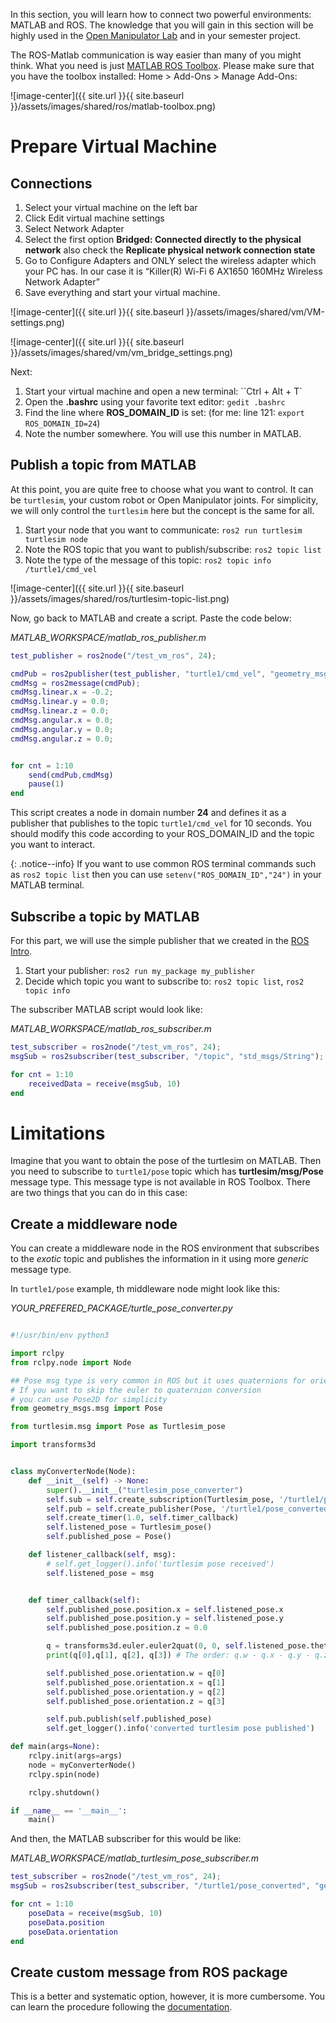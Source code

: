 In this section, you will learn how to connect two powerful environments: MATLAB and ROS. The knowledge that you will gain in this section will be highly used in the [Open Manipulator Lab](https://frdedynamics.github.io/hvl_robotics_website/courses/ele306/tb2) and in your semester project.

The ROS-Matlab communication is way easier than many of you might think. What you need is just [MATLAB ROS Toolbox](https://www.mathworks.com/products/ros.html). Please make sure that you have the toolbox installed: Home > Add-Ons > Manage Add-Ons:

![image-center]({{ site.url }}{{ site.baseurl }}/assets/images/shared/ros/matlab-toolbox.png)

# Prepare Virtual Machine

## Connections
1. Select your virtual machine on the left bar
2. Click Edit virtual machine settings
3. Select Network Adapter
4. Select the first option **Bridged: Connected directly to the physical network** also check the **Replicate physical network connection state**
5. Go to Configure Adapters and ONLY select the wireless adapter which your PC has. In our case it is “Killer(R) Wi-Fi 6 AX1650 160MHz Wireless Network Adapter”
6. Save everything and start your virtual machine.

![image-center]({{ site.url }}{{ site.baseurl }}/assets/images/shared/vm/VM-settings.png)

![image-center]({{ site.url }}{{ site.baseurl }}/assets/images/shared/vm/vm_bridge_settings.png)

Next:
1. Start your virtual machine and open a new terminal: ``Ctrl + Alt + T`
2. Open the **.bashrc** using your favorite text editor: `gedit .bashrc`
3. Find the line where **ROS_DOMAIN_ID** is set: (for me: line 121: ``export ROS_DOMAIN_ID=24``)
4. Note the number somewhere. You will use this number in MATLAB.

## Publish a topic from MATLAB
At this point, you are quite free to choose what you want to control. It can be `turtlesim`, your custom robot or Open Manipulator joints. For simplicity, we will only control the `turtlesim` here but the concept is the same for all.

1. Start your node that you want to communicate: `ros2 run turtlesim turtlesim node`
2. Note the ROS topic that you want to publish/subscribe: `ros2 topic list`
3. Note the type of the message of this topic: `ros2 topic info /turtle1/cmd_vel`

![image-center]({{ site.url }}{{ site.baseurl }}/assets/images/shared/ros/turtlesim-topic-list.png)

Now, go back to MATLAB and create a script. Paste the code below:

*MATLAB_WORKSPACE/matlab_ros_publisher.m*
```matlab
test_publisher = ros2node("/test_vm_ros", 24);

cmdPub = ros2publisher(test_publisher, "turtle1/cmd_vel", "geometry_msgs/Twist");
cmdMsg = ros2message(cmdPub);
cmdMsg.linear.x = -0.2;
cmdMsg.linear.y = 0.0;
cmdMsg.linear.z = 0.0;
cmdMsg.angular.x = 0.0;
cmdMsg.angular.y = 0.0;
cmdMsg.angular.z = 0.0;


for cnt = 1:10
    send(cmdPub,cmdMsg)
    pause(1)
end
```

This script creates a node in domain number **24** and defines it as a publisher that publishes to the topic `turtle1/cmd_vel` for 10 seconds. You should modify this code according to your ROS_DOMAIN_ID and the topic you want to interact.

{: .notice--info}
If you want to use common ROS terminal commands such as `ros2 topic list` then you can use `setenv("ROS_DOMAIN_ID","24")` in your MATLAB terminal.

## Subscribe a topic by MATLAB

For this part, we will use the simple publisher that we created in the [ROS Intro](https://frdedynamics.github.io/hvl_robotics_website/courses/ele306/pub-sub#completing-the-publisher). 

1. Start your publisher: `ros2 run my_package my_publisher`
2. Decide which topic you want to subscribe to: `ros2 topic list`, `ros2 topic info `


The subscriber MATLAB script would look like:

*MATLAB_WORKSPACE/matlab_ros_subscriber.m*
```matlab
test_subscriber = ros2node("/test_vm_ros", 24);
msgSub = ros2subscriber(test_subscriber, "/topic", "std_msgs/String");

for cnt = 1:10
    receivedData = receive(msgSub, 10)
end
```

 

# Limitations
Imagine that you want to obtain the pose of the turtlesim on MATLAB. Then you need to subscribe to `turtle1/pose` topic which has **turtlesim/msg/Pose** message type. This message type is not available in ROS Toolbox. There are two things that you can do in this case:

## Create a middleware node
You can create a middleware node in the ROS environment that subscribes to the *exotic* topic and publishes the information in it using more *generic* message type. 

In `turtle1/pose` example, th middleware node might look like this:

*YOUR_PREFERED_PACKAGE/turtle_pose_converter.py*
```python

#!/usr/bin/env python3

import rclpy
from rclpy.node import Node

## Pose msg type is very common in ROS but it uses quaternions for orientation
# If you want to skip the euler to quaternion conversion
# you can use Pose2D for simplicity
from geometry_msgs.msg import Pose 

from turtlesim.msg import Pose as Turtlesim_pose

import transforms3d


class myConverterNode(Node):
    def __init__(self) -> None:
        super().__init__("turtlesim_pose_converter")
        self.sub = self.create_subscription(Turtlesim_pose, '/turtle1/pose', self.listener_callback, 10)
        self.pub = self.create_publisher(Pose, '/turtle1/pose_converted', 10)
        self.create_timer(1.0, self.timer_callback)
        self.listened_pose = Turtlesim_pose()
        self.published_pose = Pose()

    def listener_callback(self, msg):
        # self.get_logger().info('turtlesim pose received')
        self.listened_pose = msg


    def timer_callback(self):
        self.published_pose.position.x = self.listened_pose.x
        self.published_pose.position.y = self.listened_pose.y
        self.published_pose.position.z = 0.0

        q = transforms3d.euler.euler2quat(0, 0, self.listened_pose.theta, 'rxyz')
        print(q[0],q[1], q[2], q[3]) # The order: q.w - q.x - q.y - q.z

        self.published_pose.orientation.w = q[0]
        self.published_pose.orientation.x = q[1]
        self.published_pose.orientation.y = q[2]
        self.published_pose.orientation.z = q[3]

        self.pub.publish(self.published_pose)
        self.get_logger().info('converted turtlesim pose published')

def main(args=None):
    rclpy.init(args=args)
    node = myConverterNode()
    rclpy.spin(node)

    rclpy.shutdown()

if __name__ == '__main__':
    main()

```

And then, the MATLAB subscriber for this would be like:

*MATLAB_WORKSPACE/matlab_turtlesim_pose_subscriber.m*
```matlab
test_subscriber = ros2node("/test_vm_ros", 24);
msgSub = ros2subscriber(test_subscriber, "/turtle1/pose_converted", "geometry_msgs/Pose");

for cnt = 1:10
    poseData = receive(msgSub, 10)
    poseData.position
    poseData.orientation
end
```


## Create custom message from ROS package
This is a better and systematic option, however, it is more cumbersome. You can learn the procedure following the [documentation](https://www.mathworks.com/help/ros/ug/create-custom-messages-from-ros-package.html).


